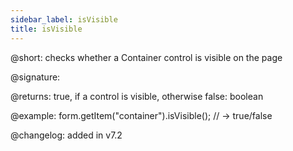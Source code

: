 ```yaml
---
sidebar_label: isVisible
title: isVisible
---
```


@short: checks whether a Container control is visible on the page

@signature:

@returns: true, if a control is visible, otherwise false: boolean

@example: form.getItem("container").isVisible();
// -> true/false

@changelog: added in v7.2
